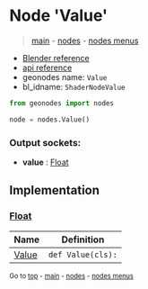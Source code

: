 # Node 'Value'

> [main](../structure.md) - [nodes](nodes.md) - [nodes menus](nodes_menus.md)

- [Blender reference](https://docs.blender.org/manual/en/latest/modeling/geometry_nodes/input/value.html)
- [api reference](https://docs.blender.org/api/current/bpy.types.ShaderNodeValue.html)
- geonodes name: `Value`
- bl_idname: `ShaderNodeValue`

```python
from geonodes import nodes

node = nodes.Value()
```

### Output sockets:

- **value** : [Float](Float.md)

## Implementation

### [Float](Float.md)

| Name | Definition |
|------|------------|
 | [Value](Float.md#Value-classmethod) | `def Value(cls):` |

<sub>Go to [top](#node-{wnode.bnode.name}) - [main](../structure.md) - [nodes](nodes.md) - [nodes menus](nodes_menus.md)</sub>

